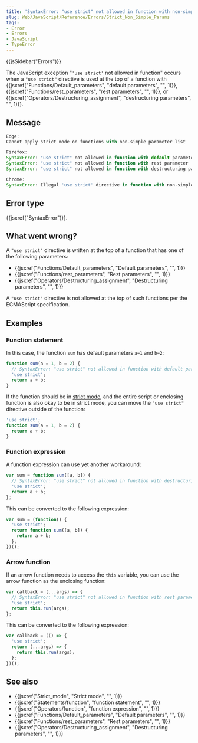```yaml
---
title: 'SyntaxError: "use strict" not allowed in function with non-simple parameters'
slug: Web/JavaScript/Reference/Errors/Strict_Non_Simple_Params
tags:
- Error
- Errors
- JavaScript
- TypeError
---
```

{{jsSidebar("Errors")}}

The JavaScript exception "`'use strict'` not allowed in function" occurs when a
`"use strict"` directive is used at the top of a function with
{{jsxref("Functions/Default_parameters", "default parameters", "", 1)}},
{{jsxref("Functions/rest_parameters", "rest parameters", "", 1)}},
or
{{jsxref("Operators/Destructuring_assignment", "destructuring parameters", "", 1)}}.

## Message

```js
Edge:
Cannot apply strict mode on functions with non-simple parameter list

Firefox:
SyntaxError: "use strict" not allowed in function with default parameter
SyntaxError: "use strict" not allowed in function with rest parameter
SyntaxError: "use strict" not allowed in function with destructuring parameter

Chrome:
SyntaxError: Illegal 'use strict' directive in function with non-simple parameter list
```

## Error type

{{jsxref("SyntaxError")}}.

## What went wrong?

A `"use strict"` directive is written at the top of a function that has one of
the following parameters:

- {{jsxref("Functions/Default_parameters", "Default parameters", "", 1)}}
- {{jsxref("Functions/rest_parameters", "Rest parameters", "", 1)}}
- {{jsxref("Operators/Destructuring_assignment", "Destructuring parameters", "", 1)}}

A `"use strict"` directive is not allowed at the top of such functions per the
ECMAScript specification.

## Examples

### Function statement

In this case, the function `sum` has default parameters `a=1` and `b=2`:

```js example-bad
function sum(a = 1, b = 2) {
  // SyntaxError: "use strict" not allowed in function with default parameter
  'use strict';
  return a + b;
}
```

If the function should be in
[strict mode](/en-US/docs/Web/JavaScript/Reference/Strict_mode), and the entire
script or enclosing function is also okay to be in strict mode, you can move the
`"use strict"` directive outside of the function:

```js example-good
'use strict';
function sum(a = 1, b = 2) {
  return a + b;
}
```

### Function expression

A function expression can use yet another workaround:

```js example-bad
var sum = function sum([a, b]) {
  // SyntaxError: "use strict" not allowed in function with destructuring parameter
  'use strict';
  return a + b;
};
```

This can be converted to the following expression:

```js example-good
var sum = (function() {
  'use strict';
  return function sum([a, b]) {
    return a + b;
  };
})();
```

### Arrow function

If an arrow function needs to access the `this` variable, you can use the arrow
function as the enclosing function:

```js example-bad
var callback = (...args) => {
  // SyntaxError: "use strict" not allowed in function with rest parameter
  'use strict';
  return this.run(args);
};
```

This can be converted to the following expression:

```js example-good
var callback = (() => {
  'use strict';
  return (...args) => {
    return this.run(args);
  };
})();
```

## See also

- {{jsxref("Strict_mode", "Strict mode", "", 1)}}
- {{jsxref("Statements/function", "function statement", "", 1)}}
- {{jsxref("Operators/function", "function expression", "", 1)}}
- {{jsxref("Functions/Default_parameters", "Default parameters", "", 1)}}
- {{jsxref("Functions/rest_parameters", "Rest parameters", "", 1)}}
- {{jsxref("Operators/Destructuring_assignment", "Destructuring parameters", "", 1)}}
